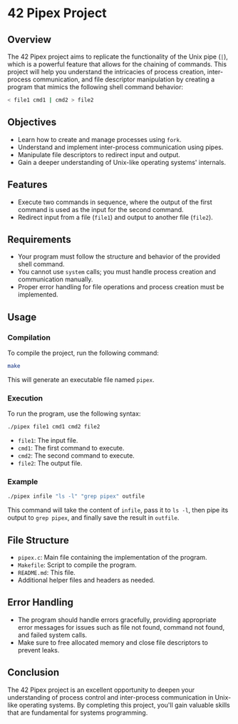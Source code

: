 # 42 Pipex Project

## Overview

The 42 Pipex project aims to replicate the functionality of the Unix pipe (`|`), which is a powerful feature that allows for the chaining of commands. This project will help you understand the intricacies of process creation, inter-process communication, and file descriptor manipulation by creating a program that mimics the following shell command behavior:

```sh
< file1 cmd1 | cmd2 > file2
```

## Objectives

- Learn how to create and manage processes using `fork`.
- Understand and implement inter-process communication using pipes.
- Manipulate file descriptors to redirect input and output.
- Gain a deeper understanding of Unix-like operating systems' internals.

## Features

- Execute two commands in sequence, where the output of the first command is used as the input for the second command.
- Redirect input from a file (`file1`) and output to another file (`file2`).

## Requirements

- Your program must follow the structure and behavior of the provided shell command.
- You cannot use `system` calls; you must handle process creation and communication manually.
- Proper error handling for file operations and process creation must be implemented.

## Usage

### Compilation

To compile the project, run the following command:

```sh
make
```

This will generate an executable file named `pipex`.

### Execution

To run the program, use the following syntax:

```sh
./pipex file1 cmd1 cmd2 file2
```

- `file1`: The input file.
- `cmd1`: The first command to execute.
- `cmd2`: The second command to execute.
- `file2`: The output file.

### Example

```sh
./pipex infile "ls -l" "grep pipex" outfile
```

This command will take the content of `infile`, pass it to `ls -l`, then pipe its output to `grep pipex`, and finally save the result in `outfile`.

## File Structure

- `pipex.c`: Main file containing the implementation of the program.
- `Makefile`: Script to compile the program.
- `README.md`: This file.
- Additional helper files and headers as needed.

## Error Handling

- The program should handle errors gracefully, providing appropriate error messages for issues such as file not found, command not found, and failed system calls.
- Make sure to free allocated memory and close file descriptors to prevent leaks.

## Conclusion

The 42 Pipex project is an excellent opportunity to deepen your understanding of process control and inter-process communication in Unix-like operating systems. By completing this project, you'll gain valuable skills that are fundamental for systems programming.